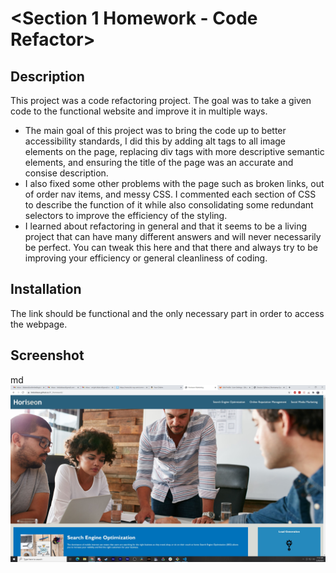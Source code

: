 # <Section 1 Homework - Code Refactor>

## Description

This project was a code refactoring project. The goal was to take a given code to the functional website and improve it in multiple ways.

- The main goal of this project was to bring the code up to better accessibility standards, I did this by adding alt tags to all image elements on the page, replacing div tags with more descriptive semantic elements, and ensuring the title of the page was an accurate and consise description.
- I also fixed some other problems with the page such as broken links, out of order nav items, and messy CSS. I commented each section of CSS to describe the function of it while also consolidating some redundant selectors to improve the efficiency of the styling.
- I learned about refactoring in general and that it seems to be a living project that can have many different answers and will never necessarily be perfect. You can tweak this here and that there and always try to be improving your efficiency or general cleanliness of coding.

## Installation

The link should be functional and the only necessary part in order to access the webpage.

## Screenshot

md ![screenshot of webpage](./assets/images/screenshot.jpg)
